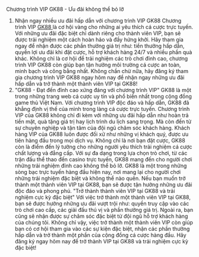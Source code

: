 
Chương trình VIP GK88 - Ưu đãi không thể bỏ lỡ
1. Nhận ngay nhiều ưu đãi hấp dẫn với chương trình VIP GK88
Chương trình VIP <a href="https://gk8879.com/">GK88 </a> là cơ hội vàng cho những ai yêu thích cá cược trực tuyến. Với những ưu đãi đặc biệt chỉ dành riêng cho thành viên VIP, bạn sẽ được trải nghiệm một cách hoàn hảo và đầy hứng khởi.
Hãy tham gia ngay để nhận được các phần thưởng giá trị như: tiền thưởng hấp dẫn, quyền lợi ưu đãi khi đặt cược, hỗ trợ khách hàng 24/7 và nhiều phần quà khác.
Không chỉ là cơ hội để trải nghiệm các trò chơi đỉnh cao, chương trình VIP GK88 còn giúp bạn tận hưởng môi trường cá cược an toàn, minh bạch và công bằng nhất.
Không chần chừ nữa, hãy đăng ký tham gia chương trình VIP GK88 ngay hôm nay để nhận ngay những ưu đãi hấp dẫn và trở thành một thành viên VIP tại GK88!
2. "GK88 - Đạt đến đỉnh cao xứng đáng với chương trình VIP"
GK88 là một trong những trang web cá cược uy tín và phổ biến nhất trong cộng đồng game thủ Việt Nam. Với chương trình VIP độc đáo và hấp dẫn, GK88 đã khẳng định vị thế của mình trong làng cá cược trực tuyến.
Chương trình VIP của GK88 không chỉ đi kèm với những ưu đãi hấp dẫn như hoàn trả tiền mặt, quà tặng giá trị hay lịch trình du lịch sang trọng. Mà còn đến từ sự chuyên nghiệp và tận tâm của đội ngũ chăm sóc khách hàng. Khách hàng VIP của GK88 luôn được đối xử như những vị khách quý, được ưu tiên hàng đầu trong mọi dịch vụ.
Không chỉ là nơi bạn đặt cược, GK88 còn là điểm đến lý tưởng cho những người yêu thích trải nghiệm cá cược chất lượng và đẳng cấp. Với sự đa dạng trong lựa chọn trò chơi, từ các trận đấu thể thao đến casino trực tuyến, GK88 mang đến cho người chơi những trải nghiệm đỉnh cao không thể bỏ lỡ.
GK88 là một trong những sòng bạc trực tuyến hàng đầu hiện nay, nơi mang lại cho người chơi những trải nghiệm đặc biệt và không thể nào quên. Nếu bạn muốn trở thành một thành viên VIP tại GK88, bạn sẽ được tận hưởng những ưu đãi độc đáo và phong phú.
"Trở thành thành viên VIP tại GK88 và trải nghiệm cực kỳ đặc biệt"
Với việc trở thành một thành viên VIP tại GK88, bạn sẽ được hưởng những ưu đãi vượt trội như: quyền truy cập vào các trò chơi cao cấp, các giải đấu thú vị và phần thưởng giá trị. Ngoài ra, bạn cũng sẽ nhận được sự chăm sóc đặc biệt từ đội ngũ hỗ trợ khách hàng của chúng tôi.
Không chỉ vậy, việc trở thành một thành viên VIP còn giúp bạn có cơ hội tham gia vào các sự kiện đặc biệt, nhận các phần thưởng hấp dẫn và trở thành một phần của cộng đồng cá cược hàng đầu. Hãy đăng ký ngay hôm nay để trở thành VIP tại GK88 và trải nghiệm cực kỳ đặc biệt!
